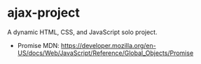 # ajax-project

A dynamic HTML, CSS, and JavaScript solo project.

- Promise MDN: https://developer.mozilla.org/en-US/docs/Web/JavaScript/Reference/Global_Objects/Promise
